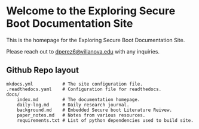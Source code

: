 # Welcome to the Exploring Secure Boot Documentation Site

This is the homepage for the Exploring Secure Boot Documentation Site. 

Please reach out to dperez6@villanova.edu with any inquiries. 

## Github Repo layout

    mkdocs.yml           # The site configuration file.
    .readthedocs.yaml    # Configuration file for readthedocs.
    docs/
        index.md         # The documentation homepage.
        daily-log.md     # Daily research journal. 
        background.md    # Embedded Secure boot Literature Reivew. 
        paper_notes.md   # Notes from various resources. 
        requirements.txt # List of python dependencies used to build site.
